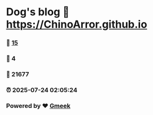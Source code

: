 # Dog's blog :link: https://ChinoArror.github.io 
### :page_facing_up: [15](https://ChinoArror.github.io/tag.html) 
### :speech_balloon: 4 
### :hibiscus: 21677 
### :alarm_clock: 2025-07-24 02:05:24 
### Powered by :heart: [Gmeek](https://github.com/Meekdai/Gmeek)
